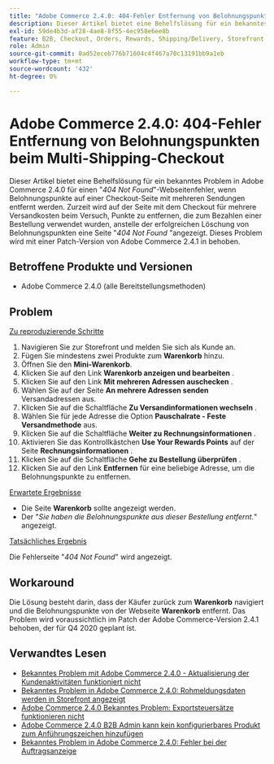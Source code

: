```yaml
---
title: "Adobe Commerce 2.4.0: 404-Fehler Entfernung von Belohnungspunkten beim Checkout mit mehreren Sendungen"
description: Dieser Artikel bietet eine Behelfslösung für ein bekanntes Problem in Adobe Commerce 2.4.0 für einen Webseitenfehler "*404 nicht gefunden*", wenn Prämienpunkte auf einer Multi-Versandkosten-Seite entfernt werden. Zurzeit wird auf der Seite mit dem Checkout für mehrere Versandaktionen beim Versuch, Punkte zu entfernen, die zum Bezahlen einer Bestellung verwendet wurden, anstelle der erfolgreichen Stornierung von Belohnungspunkten eine Seite "*404 Not Found*"angezeigt. Dieses Problem wird mit einer Patch-Version von Adobe Commerce 2.4.1 in behoben.
exl-id: 59de4b3d-af28-4ae8-8f55-4ec958e6ee8b
feature: B2B, Checkout, Orders, Rewards, Shipping/Delivery, Storefront
role: Admin
source-git-commit: 0ad52eceb776b71604c4f467a70c13191bb9a1eb
workflow-type: tm+mt
source-wordcount: '432'
ht-degree: 0%

---
```


# Adobe Commerce 2.4.0: 404-Fehler Entfernung von Belohnungspunkten beim Multi-Shipping-Checkout

Dieser Artikel bietet eine Behelfslösung für ein bekanntes Problem in Adobe Commerce 2.4.0 für einen &quot;*404 Not Found*&quot;-Webseitenfehler, wenn Belohnungspunkte auf einer Checkout-Seite mit mehreren Sendungen entfernt werden. Zurzeit wird auf der Seite mit dem Checkout für mehrere Versandkosten beim Versuch, Punkte zu entfernen, die zum Bezahlen einer Bestellung verwendet wurden, anstelle der erfolgreichen Löschung von Belohnungspunkten eine Seite &quot;*404 Not Found* &quot;angezeigt. Dieses Problem wird mit einer Patch-Version von Adobe Commerce 2.4.1 in behoben.

## Betroffene Produkte und Versionen

* Adobe Commerce 2.4.0 (alle Bereitstellungsmethoden)

## Problem

<u>Zu reproduzierende Schritte</u>

1. Navigieren Sie zur Storefront und melden Sie sich als Kunde an.
1. Fügen Sie mindestens zwei Produkte zum **Warenkorb** hinzu.
1. Öffnen Sie den **Mini-Warenkorb**.
1. Klicken Sie auf den Link **Warenkorb anzeigen und bearbeiten** .
1. Klicken Sie auf den Link **Mit mehreren Adressen auschecken** .
1. Wählen Sie auf der Seite **An mehrere Adressen senden** Versandadressen aus.
1. Klicken Sie auf die Schaltfläche **Zu Versandinformationen wechseln** .
1. Wählen Sie für jede Adresse die Option **Pauschalrate - Feste Versandmethode** aus.
1. Klicken Sie auf die Schaltfläche **Weiter zu Rechnungsinformationen** .
1. Aktivieren Sie das Kontrollkästchen **Use Your Rewards Points** auf der Seite **Rechnungsinformationen** .
1. Klicken Sie auf die Schaltfläche **Gehe zu Bestellung überprüfen** .
1. Klicken Sie auf den Link **Entfernen** für eine beliebige Adresse, um die Belohnungspunkte zu entfernen.

<u>Erwartete Ergebnisse</u>

* Die Seite **Warenkorb** sollte angezeigt werden.
* Der &quot;*Sie haben die Belohnungspunkte aus dieser Bestellung entfernt.*&quot; angezeigt.

<u>Tatsächliches Ergebnis</u>

Die Fehlerseite &quot;*404 Not Found*&quot; wird angezeigt.

## Workaround

Die Lösung besteht darin, dass der Käufer zurück zum **Warenkorb** navigiert und die Belohnungspunkte von der Webseite **Warenkorb** entfernt. Das Problem wird voraussichtlich im Patch der Adobe Commerce-Version 2.4.1 behoben, der für Q4 2020 geplant ist.

## Verwandtes Lesen

* [Bekanntes Problem mit Adobe Commerce 2.4.0 - Aktualisierung der Kundenaktivitäten funktioniert nicht](/help/troubleshooting/miscellaneous/magento-2-4-0-refresh-on-customer-activities-does-not-work.md)
* [Bekanntes Problem in Adobe Commerce 2.4.0: Rohmeldungsdaten werden in Storefront angezeigt](/help/troubleshooting/storefront/magento-2-4-0-issue-storefront-raw-message-data-display.md)
* [Adobe Commerce 2.4.0 Bekanntes Problem: Exportsteuersätze funktionieren nicht](/help/troubleshooting/miscellaneous/magento-2-4-0-known-issue-export-tax-rates-does-not-work.md)
* [Adobe Commerce 2.4.0 B2B Admin kann kein konfigurierbares Produkt zum Anführungszeichen hinzufügen](/help/troubleshooting/miscellaneous/magento-2-4-0-b2b-admin-can-t-add-configurable-product-to-quote.md)
* [Bekanntes Problem in Adobe Commerce 2.4.0: Fehler bei der Auftragsanzeige](/help/troubleshooting/storefront/magento-2-4-0-known-issue-orders-display-error.md)
